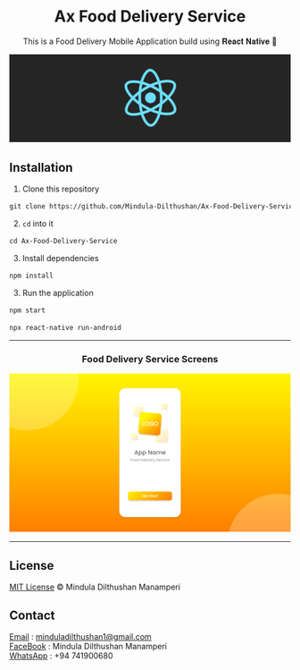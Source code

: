 <h1 align="center">Ax Food Delivery Service</h1>
<p align="center"> This is a Food Delivery Mobile Application build using  𝐑𝐞𝐚𝐜𝐭 𝐍𝐚𝐭𝐢𝐯𝐞 💙 </p>

<p align="center">
<img src="https://github.com/Mindula-Dilthushan/Ax-Food-Delivery-Service/blob/master/demo/rn.gif"/>
</p>

## Installation

1. Clone this repository

```md
git clone https://github.com/Mindula-Dilthushan/Ax-Food-Delivery-Service.git
```

2. `cd` into it

```md
cd Ax-Food-Delivery-Service
```

3. Install dependencies

```md
npm install
```

3. Run the application

```md
npm start
```

```md
npx react-native run-android
```

---

<h3 align="center"> Food Delivery Service Screens </h3>

![welcome](https://github.com/Mindula-Dilthushan/Ax-Food-Delivery-Service/blob/master/src/assets/screens/Welcome-Screen.png)






---

## License
[MIT License](https://github.com/Mindula-Dilthushan/Ax-Food-Delivery-Service/blob/master/LICENSE) © Mindula Dilthushan Manamperi

## Contact

[Email](https://github.com/Mindula-Dilthushan/Ax-Food-Delivery-Service) : minduladilthushan1@gmail.com <br>
[FaceBook](https://www.facebook.com/minduladilthushan.manamperi) : Mindula Dilthushan Manamperi <br>
[WhatsApp](https://github.com/Mindula-Dilthushan/Ax-Food-Delivery-Service) : +94 741900680
